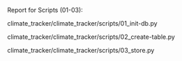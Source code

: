 Report for Scripts (01-03): 

climate_tracker/climate_tracker/scripts/01_init-db.py

climate_tracker/climate_tracker/scripts/02_create-table.py

climate_tracker/climate_tracker/scripts/03_store.py


